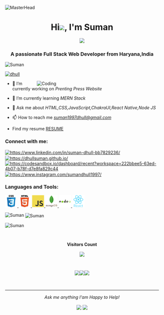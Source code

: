 ![MasterHead](https://www.timefortheweb.com/blog/wp-content/uploads/2017/10/timefortheweb-Blog-Image.gif)

<h1 align="center">Hi<img src="https://raw.githubusercontent.com/iampavangandhi/iampavangandhi/master/gifs/Hi.gif" width="30px">, I'm Suman</h1>
<p align="center">
  <a href="https://github.com/DenverCoder1/readme-typing-svg"><img src="https://readme-typing-svg.herokuapp.com?&font=IBM+Plex+Sans&color=abcdei&size=25&lines=Welcome+to+my+GitHub+Profile!;I'm+a+Full-Stack+Web+Developer;I'm+a+Software+Engineer" /></a>
</p>
<h3 align="center">A passionate Full Stack Web Developer from Haryana,India</h3>

<p align="left"> <img src="https://komarev.com/ghpvc/?username=dhullsuman&label=Profile%20views&color=0e75b6&style=flat" alt="Suman" /> </p>
<p align="left"> <a href="https://github.com/ryo-ma/github-profile-trophy"><img src="https://github-profile-trophy.vercel.app/?username=dhullsuman" alt="dhull" /></a> </p>
<img align="right" alt="Coding" width="400" src="https://camo.githubusercontent.com/20ba1b87416f6e74a4debebec7a695504eec286a3a0a082f8cc6063ab1353dbe/68747470733a2f2f6d69726f2e6d656469756d2e636f6d2f6d61782f313430302f302a4647443642557a7a5a7331564a4c75592e676966">

- 🔭 I’m currently working on _Prenting Press Website_

- 🌱 I’m currently learning _MERN Stack_

- 💬 Ask me about _HTML,CSS,JavaScript,ChakraUI,React Native,Node JS_

- 📫 How to reach me *suman1997dhull@gmail.com*
- Find my resume <a target="_blank" href="https://drive.google.com/file/d/1MpM0hx_z1orh_0doTLNW5BoU_FXJ_VIE/view">RESUME</a>
<!-- - 📫 How to reach me *suman1997dhull@gmail.com* -->

<h3 align="left">Connect with me:</h3>
<p align="left">
<a href="https://www.linkedin.com/in/suman-dhull-bb7829236/" target="_blank"><img align="center" src="https://img.icons8.com/color/2x/linkedin-circled.png" alt="https://www.linkedin.com/in/suman-dhull-bb7829236/" height="30" width="40" /></a>
<a href="https://dhullsuman.github.io/" target="_blank" border-radius="50%"><img align="center" src="https://media.istockphoto.com/vectors/letter-initial-luxurious-logo-template-premium-s-logo-golden-concept-vector-id1340928327?b=1&k=20&m=1340928327&s=612x612&w=0&h=PYO6HDC0T2fXDwvVVU_dKkWoNX6FAupXWjvHhq-g5TU=" alt="https://dhullsuman.github.io/" height="30" width="40"  border-radius="50%" /></a>
<a href="https://codesandbox.io/dashboard/recent?workspace=222bbee5-63ed-4b07-b78f-d7e8fa829c44" target="_blank"><img align="center" src="https://img.icons8.com/external-tal-revivo-color-tal-revivo/2x/external-codesandbox-an-online-code-editor-and-sharing-web-application-projects-logo-color-tal-revivo.png" alt="https://codesandbox.io/dashboard/recent?workspace=222bbee5-63ed-4b07-b78f-d7e8fa829c44" height="30" width="40" /></a>
<a href="https://www.instagram.com/sumandhull1997/" target="_blank"><img align="center" src="https://img.icons8.com/3d-fluency/2x/instagram-new.png" alt="https://www.instagram.com/sumandhull1997/" height="30" width="40" /></a> 
<!-- <a href="https://www.youtube.com/channel/UCnOdCvjWebQgrAHgWKmRtaw" target="_blank"><img align="center" src="https://cdn-icons-png.flaticon.com/512/1384/1384060.png" alt="https://www.youtube.com/channel/UCnOdCvjWebQgrAHgWKmRtaw" height="30" width="40" /></a> -->
</p>

<h3 align="left">Languages and Tools:</h3>
<p align="left"> <a href="https://www.w3schools.com/css/" target="_blank" rel="noreferrer"> <img src="https://raw.githubusercontent.com/devicons/devicon/master/icons/css3/css3-original-wordmark.svg" alt="css3" width="40" height="40"/> </a> <a href="https://www.w3.org/html/" target="_blank" rel="noreferrer"> <img src="https://raw.githubusercontent.com/devicons/devicon/master/icons/html5/html5-original-wordmark.svg" alt="html5" width="40" height="40"/> </a> <a href="https://developer.mozilla.org/en-US/docs/Web/JavaScript" target="_blank" rel="noreferrer"> <img src="https://raw.githubusercontent.com/devicons/devicon/master/icons/javascript/javascript-original.svg" alt="javascript" width="40" height="40"/> </a> <a href="https://www.mongodb.com/" target="_blank" rel="noreferrer"> <img src="https://raw.githubusercontent.com/devicons/devicon/master/icons/mongodb/mongodb-original-wordmark.svg" alt="mongodb" width="40" height="40"/> </a> <a href="https://nodejs.org" target="_blank" rel="noreferrer"> <img src="https://raw.githubusercontent.com/devicons/devicon/master/icons/nodejs/nodejs-original-wordmark.svg" alt="nodejs" width="40" height="40"/> </a> <a href="https://reactjs.org/" target="_blank" rel="noreferrer"> <img src="https://raw.githubusercontent.com/devicons/devicon/master/icons/react/react-original-wordmark.svg" alt="react" width="40" height="40"/> </a> </p>

<p><img align="left" src="https://github-readme-stats.vercel.app/api/top-langs?username=dhullsuman&show_icons=true&locale=en&layout=compact" alt="Suman" /></p>

<p>&nbsp;<img align="center" src="https://github-readme-stats.vercel.app/api?username=dhullsuman&show_icons=true&locale=en" alt="Suman" /></p>

<p><img align="center" src="https://github-readme-streak-stats.herokuapp.com/?user=dhullsuman&" alt="Suman" /></p>
<div align="center">
<br><p align="centre"><b>Visitors Count</b></p>  
<p align="center"><img align="center" src="https://profile-counter.glitch.me/{dhullsuman}/count.svg" /></p> 
<br></div>
<p align="center">
<img align="" height='120px' src="https://github.com/Dev-Mriganka/Dev-Mriganka/blob/main/Geometric%20White.gif" /><img align="" height='120px' src="https://raw.githubusercontent.com/rodrigograca31/rodrigograca31/master/matrix.svg" /><img align="" height='120px' src="https://github.com/Dev-Mriganka/Dev-Mriganka/blob/main/Geometric%20White.gif" />
</p>
<br>
<hr>
<p align="center">
  <i>Ask me anything I'am Happy to Help! </i>
  <br><br>
<a target="_blank" href="https://www.linkedin.com/in/suman-dhull-bb7829236/"><img src="https://img.shields.io/badge/-LinkedIn-0077B5?style=for-the-badge&logo=Linkedin&logoColor=white"></img></a>
<a target="_blank" href="mailto:suman1997dhull@gmail.com"><img src="https://img.shields.io/badge/-Gmail-D14836?style=for-the-badge&logo=Gmail&logoColor=white"></img></a>

